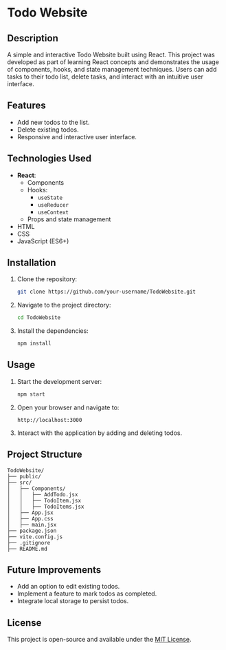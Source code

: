 # Todo Website

## Description
A simple and interactive Todo Website built using React. This project was developed as part of learning React concepts and demonstrates the usage of components, hooks, and state management techniques. Users can add tasks to their todo list, delete tasks, and interact with an intuitive user interface.

## Features
- Add new todos to the list.
- Delete existing todos.
- Responsive and interactive user interface.

## Technologies Used
- **React**:
  - Components
  - Hooks:
    - `useState`
    - `useReducer`
    - `useContext`
  - Props and state management
- HTML
- CSS
- JavaScript (ES6+)

## Installation

1. Clone the repository:
   ```bash
   git clone https://github.com/your-username/TodoWebsite.git
   ```
2. Navigate to the project directory:
   ```bash
   cd TodoWebsite
   ```
3. Install the dependencies:
   ```bash
   npm install
   ```

## Usage

1. Start the development server:
   ```bash
   npm start
   ```
2. Open your browser and navigate to:
   ```
   http://localhost:3000
   ```
3. Interact with the application by adding and deleting todos.

## Project Structure
```
TodoWebsite/
├── public/
├── src/
│   ├── Components/
│   │   ├── AddTodo.jsx
│   │   ├── TodoItem.jsx
│   │   ├── TodoItems.jsx
│   ├── App.jsx
│   ├── App.css
│   ├── main.jsx
├── package.json
├── vite.config.js
├── .gitignore
├── README.md
```

## Future Improvements
- Add an option to edit existing todos.
- Implement a feature to mark todos as completed.
- Integrate local storage to persist todos.

## License
This project is open-source and available under the [MIT License](LICENSE).
